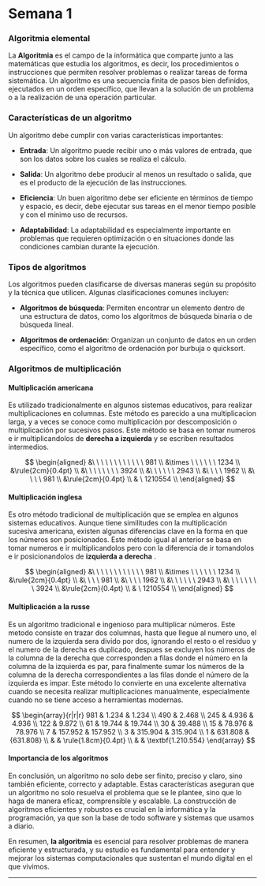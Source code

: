 # Semana 1
### Algoritmia elemental

La **Algoritmia** es el campo de la informática que comparte junto a las matemáticas que estudia los algoritmos, es decir, los procedimientos o instrucciones que permiten resolver problemas o realizar tareas de forma sistemática. Un algoritmo es una secuencia finita de pasos bien definidos, ejecutados en un orden específico, que llevan a la solución de un problema o a la realización de una operación particular.

### Características de un algoritmo

Un algoritmo debe cumplir con varias características importantes:
    
-   **Entrada**: Un algoritmo puede recibir uno o más valores de entrada, que son los datos sobre los cuales se realiza el cálculo.
    
-   **Salida**: Un algoritmo debe producir al menos un resultado o salida, que es el producto de la ejecución de las instrucciones.
    
-   **Eficiencia**: Un buen algoritmo debe ser eficiente en términos de tiempo y espacio, es decir, debe ejecutar sus tareas en el menor tiempo posible y con el mínimo uso de recursos.

-   **Adaptabilidad**: La adaptabilidad es especialmente importante en problemas que requieren optimización o en situaciones donde las condiciones cambian durante la ejecución.

### Tipos de algoritmos

Los algoritmos pueden clasificarse de diversas maneras según su propósito y la técnica que utilicen. Algunas clasificaciones comunes incluyen:

-   **Algoritmos de búsqueda**: Permiten encontrar un elemento dentro de una estructura de datos, como los algoritmos de búsqueda binaria o de búsqueda lineal.
    
-   **Algoritmos de ordenación**: Organizan un conjunto de datos en un orden específico, como el algoritmo de ordenación por burbuja o quicksort.

### Algoritmos de multiplicación

#### Multiplicación americana
Es utilizado tradicionalmente en algunos sistemas educativos, para realizar multiplicaciones en columnas. Este método es parecido a una multiplicacion larga, y a veces se conoce como multiplicación por descomposición o multiplicación por sucesivos pasos. Este método se basa en tomar numeros e ir multiplicandolos de **derecha a izquierda** y se escriben resultados intermedios.

$$
\begin{aligned}
&\ \ \ \ \ \ \ \ \ \ \ \ 981 \\
&\times \ \ \ \ \ \ 1234 \\
&\rule{2cm}{0.4pt} \\
&\ \ \ \ \ \ \ \ 3924 \\
&\ \ \ \ \ \ 2943 \\
&\ \ \ \ 1962 \\
&\ \ \ \  981 \\
&\rule{2cm}{0.4pt} \\
& \ 1210554 \\
\end{aligned}
$$

#### Multiplicación inglesa 

Es otro método tradicional de multiplicación que se emplea en algunos sistemas educativos. Aunque tiene similitudes con la multiplicación sucesiva americana, existen algunas diferencias clave en la forma en que los números son posicionados. Este método igual al anterior se basa en tomar numeros e ir multiplicandolos pero con la diferencia de ir tomandolos e ir posicionandolos de **izquierda a derecha** .

$$
\begin{aligned}
&\ \ \ \ \ \ \ \ \ \ \ \ 981 \\
&\times \ \ \ \ \ \ 1234 \\
&\rule{2cm}{0.4pt} \\
&\ \ \ \  981 \\
&\ \ \ \ 1962 \\
&\ \ \ \ \ \ 2943 \\
&\ \ \ \ \ \ \ \  3924 \\
&\rule{2cm}{0.4pt} \\
& \ 1210554 \\
\end{aligned}
$$

#### Multiplicación a la russe

Es un algoritmo tradicional e ingenioso para multiplicar números. Este metodo consiste en trazar dos columnas, hasta que llegue al numero uno, el numero de la izquierda sera divido por dos, ignorando el resto o el residuo y el numero de la derecha es duplicado, despues se excluyen los números de la columna de la derecha que corresponden a filas donde el número en la columna de la izquierda es par, para finalmente sumar  los números de la columna de la derecha correspondientes a las filas donde el número de la izquierda es impar. Este método lo convierte en una excelente alternativa cuando se necesita realizar multiplicaciones manualmente, especialmente cuando no se tiene acceso a herramientas modernas.

$$
\begin{array}{r|r|r}
981 	& 1.234  	& 1.234 	\\
490 	& 2.468 			\\
245 	& 4.936  	& 4.936 	\\
122 	& 9.872       			\\
61  	& 19.744   	& 19.744	\\
30  	& 39.488 	  		\\
15  	& 78.976   	& 78.976  	\\
7   	& 157.952 	& 157.952	\\
3   	& 315.904  	& 315.904 	\\
1   	& 631.808   	& {631.808}   	\\
      	&     		& \rule{1.8cm}{0.4pt} \\
      	&    	  	& \textbf{1.210.554}
\end{array}
$$

#### Importancia de los algoritmos

En conclusión, un algoritmo no solo debe ser finito, preciso y claro, sino también eficiente, correcto y adaptable. Estas características aseguran que un algoritmo no solo resuelva el problema que se le plantee, sino que lo haga de manera eficaz, comprensible y escalable. La construcción de algoritmos eficientes y robustos es crucial en la informática y la programación, ya que son la base de todo software y sistemas que usamos a diario.

En resumen, **la algoritmia** es esencial para resolver problemas de manera eficiente y estructurada, y su estudio es fundamental para entender y mejorar los sistemas computacionales que sustentan el mundo digital en el que vivimos.

---

